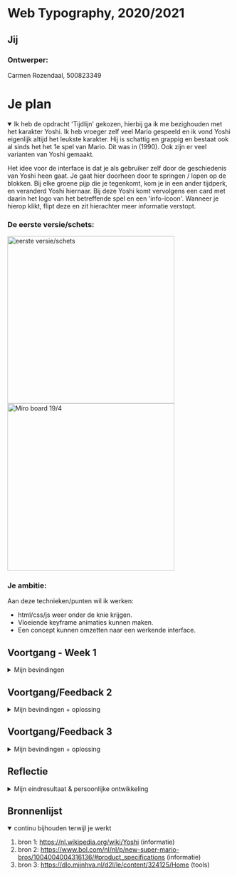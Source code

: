 # Web Typography, 2020/2021

## Jij

### Ontwerper:
Carmen Rozendaal, 500823349


# Je plan

<details open>
  <summary>Ik heb de opdracht 'Tijdlijn' gekozen, hierbij ga ik me bezighouden met het karakter Yoshi. Ik heb vroeger zelf veel Mario gespeeld en ik vond Yoshi eigenlijk altijd het leukste karakter. Hij is schattig en grappig en bestaat ook al sinds het het 1e spel van Mario. Dit was in (1990). Ook zijn er veel varianten van Yoshi gemaakt.

  Het idee voor de interface is dat je als gebruiker zelf door de geschiedenis van Yoshi heen gaat. Je gaat hier doorheen door te springen / lopen op de blokken. Bij elke groene pijp die je tegenkomt, kom je in een ander tijdperk, en veranderd Yoshi hiernaar. Bij deze Yoshi komt vervolgens een card met daarin het logo van het betreffende spel en een 'info-icoon'. Wanneer je hierop klikt, flipt deze en zit hierachter meer informatie verstopt.
  </summary>

  ### De eerste versie/schets:
  <img src="readme-images/Interface-uitwerking1.jpg" width="375px" alt="eerste versie/schets">
  <img src="readme-images/MIRO BOARD_19:4.png" width="375px" alt="Miro board 19/4">


  ### Je ambitie: 
  Aan deze technieken/punten wil ik werken:
  - html/css/js weer onder de knie krijgen.
  - Vloeiende keyframe animaties kunnen maken.
  - Een concept kunnen omzetten naar een werkende interface.
 
</details>




## Voortgang - Week 1

<details>
  <summary>Mijn bevindingen</summary>

  ### Bevinding 1:
  Twijfel over keuze voor concols in interface.

  #### oplossing:
  Ik heb nagedacht over de mogelijke concols om Yoshi te laten bewegen. Ik ben hier nog niet over uit. De 'Nintendo-toetsen' passen beter bij het thema, maar zijn lastiger te realiseren aangezien ik hier veel Javascript voor moet gebruiken. Het Click & Swipe is gemakkelijker, maar daarintegen weer minder passend. Ik moet daarom kijken betreft de tijd wat het meest haalbaar is voor mij. 

  <img src="readme-images/Consols.jpg" width="375px" alt="eerste versie/schets consols idee">


  ### Bevinding 2:
  Feedback van Yentle op mijn ontwerp.

  #### oplossing:
  De feedback was nuttig. Ik heb gekeken naar opties om de interface wat speelser te maken. Idee: De informatie weergeven als een card. Wanneer je hierop klikt opent deze en wanneer je deze card sluit, veranderd deze naar een extra leven of ga je een level omhoog. Hier moet ik nog even de keuze voor maken. 

  <img src="readme-images/IdeeSchets.jpg" width="375px" alt="eerste schets">
  <img src="readme-images/Feedback1.png" width="375px" alt="feedback op eerste schets">
  

  ### Bevinding 3:
  Start html/css ging moeizaam.

  #### oplossing:
  Ik ging aan de slag met het realiseren van mijn gemaakte ontwerp, maar kwam er al snel achter dat ik het erg lastig vond om html/css te schrijven. Ik heb daarom hulp gevraagt aan klasgenoten en aan de docent. Ook heb ik gebruik gemaakt van de aangereikte online tools en de opdrachten op dlo. Uiteindelijk is er een beginnetje ontstaan. 

  <img src="readme-images/progres1.jpg" width="375px" alt="start ontwerp html/css">

</details>


## Voortgang/Feedback 2

<details>
  <summary>Mijn bevindingen + oplossing</summary>
  
  ### Bevinding 1:
  Github toont afbeeldingen niet in de browser, terwijl vanuit de map openen dit wel goed gaat.

  #### oplossing:
  De images bleken niet goed gekoppeld, zo navigeerde ik binnen de scr naar de folder die op mijn computer stond. Maar dit moest de map die ook op Github stond zijn. Mijn code was "/images/afbeelding.png" terwijl het "images/afbeelding.png" moest zijn.

  <img src="readme-images/schermProgres2.png" width="375px" alt="screenshot progress ontwerp">
  <img src="readme-images/schermGithub.png" width="375px" alt="screenshot Github">


  ### Bevinding 2:
  Github raakt overbelast wanneer je teveel achter elkaar upload.

  #### oplossing:
  Ik had mijn nieuwe ontwerp geupload op Github, maar deze bleef de oude variant van mijn ontwerp tonen. Het bleek dat github deze opsloeg in de cash-geheugen als 'backup'. Door deze af en toe te wissen, toonde hij wel steeds de nieuwste versie.
  
  ### Bevinding 3:
  Achtergrond afbeelding niet leesbaar of viel over content heen.

  #### oplossing:
  In mijn html had ik verwezen naar een lege src, dit is waarom hij dit kader weergaf. Ook had ik de achtergrond in de header gezet terwijl deze in de body moest (dan valt die wel achter de content). Dus hier heb ik vervolgens mijn 'algemene achtergrond' ingezet en een ID aan gegeven'. Daarna heb ik met javascript het zo gemaakt dat wanneer je op een groene pijp klikt, de source veranderd naar de betreffende achtergrond. 

  <img src="readme-images/schermProgres3.png" width="375px" alt="scherm fout, image over content">
  <img src="readme-images/schermProgres4.png" width="375px" alt="scherm image fout">

</details>


## Voortgang/Feedback 3

<details>
  <summary>Mijn bevindingen + oplossing</summary>
  
  ### Bevinding 1:
  Ik had alleen on-click met de muis en hover-elementen in mijn ontwerp staan.

  #### oplossing:
  Uiteindelijk ervoor gezorgt dat alle groene pijpen en knoppen BUTTONS werden. Hierdoor kwam er een focusstate en kun je nu door mijn interface navigeren met de TAB-toets en klikken via de ENTER-Toets.

  <img src="readme-images/schermProgres5.png" width="375px" alt="navigatie via tab">
  <img src="readme-images/schermProgres6.png" width="375px" alt="focusstate button">


  ### Bevinding 2:
  Site moest worden gerefreshed wanneer je aan het eind van de tijdlijn bent.

  #### oplossing:
  Wanneer je alle yoshi's hebt bekeken en je als het ware weer opnieuwe wilt beginnen, moest je oorspronkelijk de site refreshen in de browser. Maar ik vond het niet mooi en praktisch wanneer de gebruiker dit zelf moest doen. Ik heb daarom aan het eind van mijn ontwerp een refreshbutton gemaakt. Ditt is visueel aantrekkelijker en maakt het ook toegankelijker omdat de gebruiker snapt wat er gebeurt wanneer hij daarop klikt.

  <img src="readme-images/schermProgres7.png" width="375px" alt="reloadbutton">


  ### Bevinding 3:
  Het maken van een text-array en een loop in Javascript leek simpeler dan gedacht.

  #### oplossing:
  Aangezien alle interactie doormiddel van de groene pijpen ging, wilde ik een nieuwe interactie toevoegen. Ik had daarom bedacht om de extra informatie over elk tijdperk in een kader te plaatsen waar je doorheen kon navigeren. Dit zou met een array en een loop moeten lukken. 1 array voor de titel die veranderd en ook een array voor de tekst eronder. Deze zouden beide worden aangeroepen door de button met het pijltje. Dit was nog vrij lastig. IK heb uiteindelijk hulp gevraagt aan Sam, Younes en Rowin. We waren dichtbij maar steeds werkte het op 1 stukje niet: De volgorde. Hij sloeg een getal over of hij klikte eindeloos door ipv te stoppen bij de laatste.
  Uiteindelijk is het gelukt. Zo bleek het te liggen aan de startwaarde van de loop, deze moest op 0 staan. Vervolgens hebben we in de function aangegeven dat hij steeds 1 verder moest (dit was met i++). Tot slot moesten we een if toevoegen aan de funtion. DIt ging over dat als het eind van de array bereikt was, hij terug moest gaan naar 0. Het was ff ploegen maar we waren trots dat het gelukt was.

  <img src="readme-images/schermProgres8.png" width="375px" alt="array & loop in ontwerp">
  <img src="readme-images/schermProgres9.png" width="375px" alt="weergave Javascript">

</details>


## Reflectie

<details>
  <summary>Mijn eindresultaat & persoonlijke ontwikkeling</summary>

  ### Je uitkomst - karakteristiek screenshot(s):
  <img src="readme-images/Eindresultaat1.png" width="375px" alt="final ontwerp beginscherm">
  <img src="readme-images/Eindresultaat2.png" width="375px" alt="final ontwerp scherm1 volledig">
  <img src="readme-images/Eindresultaat3.png" width="375px" alt="final ontwerp scherm met animatie">
  <img src="readme-images/Eindresultaat4.png" width="375px" alt="final ontwerp scherm met interactie">
  <img src="readme-images/Eindresultaat5.png" width="375px" alt="final ontwerp eindscherm">


  ### Dit ging goed/Heb ik geleerd: 
  Ik ben tevreden met het eindresultaat, dit omdat het ontwerp overeen komt met het idee dat ik aan het begin van dit vak had. Ik heb veel geleerd over html/css/javascript, zo snap ik nu weer meer hoe het werkt en kan ik het ook uitleggen/onderbouwen. Hier ben ik blij mee, want dit was namelijk behoorlijk weggezakt de afgelopen jaren. Ik heb geleerd dat je geduld moet hebben met code en alert moet zijn wanneer je dit schrijft, een foutje zit namelijk in een klein hoekje en kan ervoor zorgen dat je hele code uiteen valt. Ook heb ik geleerd dat je er op tijd mee moet beginnen, in een klein stukje code zit meer tijd dan gedacht. Wat goed ging was het maken van de 'losse elementen', veel heb ik zelf getekend maar ook heb ik photoshop gebruikt. Tot slot ging het goed om de elementen te positioneren en ben ik trots op de gemaakte animaties. Deze maken van mijn interface erg speels, wat goed past bij het ontwerp. Wat ook een leuke toevoeging is, is dat ondanks dat mijn ontwerp niet helemaal responsive is, hij zelfs op mijn telefoon goed te bekijken is.  

  <img src="readme-images/schermmobiel1.png" width="375px" alt="begingscherm mobiel">
  <img src="readme-images/schermmobiel2.png" width="375px" alt="scherm 2 mobiel">
  <img src="readme-images/schermmobiel3.png" width="375px" alt="animatie op mobiel">
  <img src="readme-images/schermmobiel4.png" width="375px" alt="eindscherm met animatie op mobiel">


  ### Dit was lastig/Is niet gelukt:
  Waar ik moeite mee had, was dat wanneer je op de groene pijpen klikte, dat de Yoshi bleef staan. Deze veranderde wel wanneer je op een andere pijp klikte, maar hij ging niet weg. Dit heb ik geprobeerd via Javascript met het toggle-effect op te lossen maar dit lukte me niet. Uiteindelijk is het toch niet zo erg dat het niet werkt, want nu kan je wel in de tijdlijn de verschillende yoshi's met elkaar vergelijken doordat je ze tegelijk ziet. Wat er verder niet helemaal lukte, was de animatie van de vlag. Deze animatie start wel maar de vlag blijft niet op het hoogste punt staan, hij valt naar beneden. Ik heb in de keyframes dit proberen op te lossen door transformstate van 100% op dat punt te zetten, maar toch bleef die naar beneden zakken. Ik ben er nog niet achter waarom dit niet heeft gewerkt. 

  Wat ik zou doen wanneer ik meer tijd had? Mij wat meer verdiepen in de code met oog op of ik deze misschien functioneler / handiger zou kunnen schrijven.

  <img src="readme-images/scherm_lastig.png" width="375px" alt="yoshi's blijven staan">
  <img src="readme-images/scherm_lastig2.png" width="375px" alt="vlag valt naar beneden">

</details>


## Bronnenlijst

<details open>
<summary>continu bijhouden terwijl je werkt</summary>

1. bron 1: https://nl.wikipedia.org/wiki/Yoshi (informatie)
2. bron 2: https://www.bol.com/nl/nl/p/new-super-mario-bros/1004004004316136/#product_specifications (informatie)
3. bron 3: https://dlo.mijnhva.nl/d2l/le/content/324125/Home (tools)

</details>